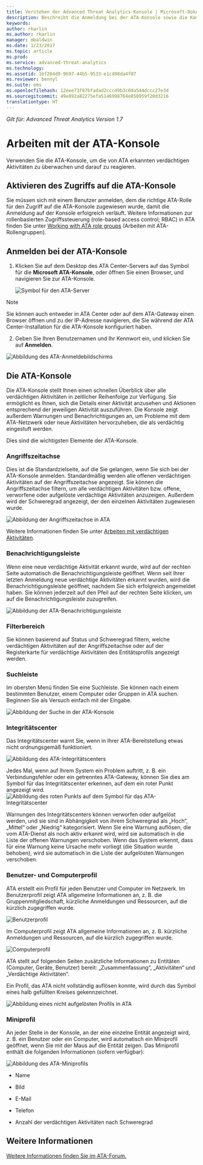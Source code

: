 ```yaml
---
title: Verstehen der Advanced Threat Analytics-Konsole | Microsoft-Dokumentation
description: Beschreibt die Anmeldung bei der ATA-Konsole sowie die Komponenten der Konsole.
keywords: 
author: rkarlin
ms.author: rkarlin
manager: mbaldwin
ms.date: 1/23/2017
ms.topic: article
ms.prod: 
ms.service: advanced-threat-analytics
ms.technology: 
ms.assetid: 1bf264d9-9697-44b5-9533-e1c498da4f07
ms.reviewer: bennyl
ms.suite: ems
ms.openlocfilehash: 12eee73f87bfadad2cccd9b3c0da544dccc27e3d
ms.sourcegitcommit: 49e892a82275efa5146998764e850959f20d3216
translationtype: HT
---
```

*Gilt für: Advanced Threat Analytics Version 1.7*



# <a name="working-with-the-ata-console"></a>Arbeiten mit der ATA-Konsole

Verwenden Sie die ATA-Konsole, um die von ATA erkannten verdächtigen Aktivitäten zu überwachen und darauf zu reagieren.

## <a name="enabling-access-to-the-ata-console"></a>Aktivieren des Zugriffs auf die ATA-Konsole
Sie müssen sich mit einem Benutzer anmelden, dem die richtige ATA-Rolle für den Zugriff auf die ATA-Konsole zugewiesen wurde, damit die Anmeldung auf der Konsole erfolgreich verläuft. Weitere Informationen zur rollenbasierten Zugriffssteuerung (role-based access control; RBAC) in ATA finden Sie unter [Working with ATA role groups](ata-role-groups.md) (Arbeiten mit ATA-Rollengruppen).

## <a name="logging-into-the-ata-console"></a>Anmelden bei der ATA-Konsole

1. Klicken Sie auf dem Desktop des ATA Center-Servers auf das Symbol für die **Microsoft ATA-Konsole**, oder öffnen Sie einen Browser, und navigieren Sie zur ATA-Konsole.

    ![Symbol für den ATA-Server](media/ata-server-icon.png)

>[!NOTE]
> Sie können auch entweder in ATA Center oder auf dem ATA-Gateway einen Browser öffnen und zu der IP-Adresse navigieren, die Sie während der ATA Center-Installation für die ATA-Konsole konfiguriert haben.    

2.  Geben Sie Ihren Benutzernamen und Ihr Kennwort ein, und klicken Sie auf **Anmelden**.

![Abbildung des ATA-Anmeldebildschirms](media/ATA-log-in-screen.png)


## <a name="the-ata-console"></a>Die ATA-Konsole

Die ATA-Konsole stellt Ihnen einen schnellen Überblick über alle verdächtigen Aktivitäten in zeitlicher Reihenfolge zur Verfügung. Sie ermöglicht es Ihnen, sich die Details einer Aktivität anzusehen und Aktionen entsprechend der jeweiligen Aktivität auszuführen. Die Konsole zeigt außerdem Warnungen und Benachrichtigungen an, um Probleme mit dem ATA-Netzwerk oder neue Aktivitäten hervorzuheben, die als verdächtig eingestuft werden.

Dies sind die wichtigsten Elemente der ATA-Konsole.


### <a name="attack-time-line"></a>Angriffszeitachse

Dies ist die Standardzielseite, auf die Sie gelangen, wenn Sie sich bei der ATA-Konsole anmelden. Standardmäßig werden alle offenen verdächtigen Aktivitäten auf der Angriffszeitachse angezeigt. Sie können die Angriffszeitachse filtern, um alle verdächtigen Aktivitäten bzw. offene, verworfene oder aufgelöste verdächtige Aktivitäten anzuzeigen. Außerdem wird der Schweregrad angezeigt, der den einzelnen Aktivitäten zugewiesen wurde.

![Abbildung der Angriffszeitachse in ATA](media/attack-timeline-1.7.png)

Weitere Informationen finden Sie unter [Arbeiten mit verdächtigen Aktivitäten](/advanced-threat-analytics/deploy-use/working-with-suspicious-activities).

### <a name="notification-bar"></a>Benachrichtigungsleiste

Wenn eine neue verdächtige Aktivität erkannt wurde, wird auf der rechten Seite automatisch die Benachrichtigungsleiste geöffnet. Wenn seit Ihrer letzten Anmeldung neue verdächtige Aktivitäten erkannt wurden, wird die Benachrichtigungsleiste geöffnet, nachdem Sie sich erfolgreich angemeldet haben. Sie können jederzeit auf den Pfeil auf der rechten Seite klicken, um auf die Benachrichtigungsleiste zuzugreifen.

![Abbildung der ATA-Benachrichtigungsleiste](media/notification-bar-1.7.png)

### <a name="filtering-panel"></a>Filterbereich

Sie können basierend auf Status und Schweregrad filtern, welche verdächtigen Aktivitäten auf der Angriffszeitachse oder auf der Registerkarte für verdächtige Aktivitäten des Entitätsprofils angezeigt werden.

### <a name="search-bar"></a>Suchleiste

Im obersten Menü finden Sie eine Suchleiste. Sie können nach einem bestimmten Benutzer, einem Computer oder Gruppen in ATA suchen. Beginnen Sie als Versuch einfach mit der Eingabe.

![Abbildung der Suche in der ATA-Konsole](media/ATA-console-search.png)

### <a name="health-center"></a>Integritätscenter

Das Integritätscenter warnt Sie, wenn in Ihrer ATA-Bereitstellung etwas nicht ordnungsgemäß funktioniert.

![Abbildung des ATA-Integritätscenters](media/ATA-Health-Issue.jpg)

Jedes Mal, wenn auf Ihrem System ein Problem auftritt, z. B. ein Verbindungsfehler oder ein getrenntes ATA-Gateway, können Sie dies am Symbol für das Integritätscenter erkennen, auf dem ein roter Punkt angezeigt wird. ![Abbildung des roten Punkts auf dem Symbol für das ATA-Integritätscenter](media/ATA-Health-Center-Alert-red-dot.png)

Warnungen des Integritätscenters können verworfen oder aufgelöst werden, und sie sind in Abhängigkeit von ihrem Schweregrad als „Hoch“, „Mittel“ oder „Niedrig“ kategorisiert. Wenn Sie eine Warnung auflösen, die vom ATA-Dienst als noch aktiv erkannt wird, wird sie automatisch in die Liste der offenen Warnungen verschoben. Wenn das System erkennt, dass für eine Warnung keine Ursache mehr vorliegt (die Situation wurde behoben), wird sie automatisch in die Liste der aufgelösten Warnungen verschoben.

### <a name="user-and-computer-profiles"></a>Benutzer- und Computerprofil

ATA erstellt ein Profil für jeden Benutzer und Computer im Netzwerk. Im Benutzerprofil zeigt ATA allgemeine Informationen an, z. B. die Gruppenmitgliedschaft, kürzliche Anmeldungen und Ressourcen, auf die kürzlich zugegriffen wurde.

![Benutzerprofil](media/user-profile.png)

Im Computerprofil zeigt ATA allgemeine Informationen an, z. B. kürzliche Anmeldungen und Ressourcen, auf die kürzlich zugegriffen wurde.

![Computerprofil](media/computer-profile.png)

ATA stellt auf folgenden Seiten zusätzliche Informationen zu Entitäten (Computer, Geräte, Benutzer) bereit: „Zusammenfassung“, „Aktivitäten“ und „Verdächtige Aktivitäten“.

Ein Profil, das ATA nicht vollständig auflösen konnte, wird durch das Symbol eines halb gefüllten Kreises gekennzeichnet.


![Abbildung eines nicht aufgelösten Profils in ATA](media/ATA-Unresolved-Profile.jpg)

### <a name="mini-profile"></a>Miniprofil

An jeder Stelle in der Konsole, an der eine einzelne Entität angezeigt wird, z. B. ein Benutzer oder ein Computer, wird automatisch ein Miniprofil geöffnet, wenn Sie mit der Maus auf die Entität zeigen. Das Miniprofil enthält die folgenden Informationen (sofern verfügbar):

![Abbildung des ATA-Miniprofils](media/ATA-mini-profile.jpg)

-   Name

-   Bild

-   E-Mail

-   Telefon

-   Anzahl der verdächtigen Aktivitäten nach Schweregrad



## <a name="see-also"></a>Weitere Informationen
[Weitere Informationen finden Sie im ATA-Forum.](https://social.technet.microsoft.com/Forums/security/home?forum=mata)
